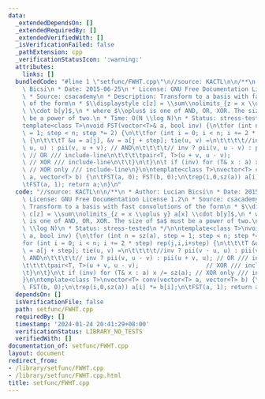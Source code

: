 ```yaml
---
data:
  _extendedDependsOn: []
  _extendedRequiredBy: []
  _extendedVerifiedWith: []
  _isVerificationFailed: false
  _pathExtension: cpp
  _verificationStatusIcon: ':warning:'
  attributes:
    links: []
  bundledCode: "#line 1 \"setfunc/FWHT.cpp\"\n//source: KACTL\n\n/**\n * Author: Lucian\
    \ Bicsi\n * Date: 2015-06-25\n * License: GNU Free Documentation License 1.2\n\
    \ * Source: csacademy\n * Description: Transform to a basis with fast convolutions\
    \ of the form\n * $\\displaystyle c[z] = \\sum\\nolimits_{z = x \\oplus y} a[x]\
    \ \\cdot b[y]$,\n * where $\\oplus$ is one of AND, OR, XOR. The size of $a$ must\
    \ be a power of two.\n * Time: O(N \\log N)\n * Status: stress-tested\n */\n\n\
    template<class T>\nvoid FST(vector<T>& a, bool inv) {\n\tfor (int n = sz(a), step\
    \ = 1; step < n; step *= 2) {\n\t\tfor (int i = 0; i < n; i += 2 * step) rep(j,i,i+step)\
    \ {\n\t\t\tT &u = a[j], &v = a[j + step]; tie(u, v) =\n\t\t\t\t//inv ? pii(v -\
    \ u, u) : pii(v, u + v); // AND\n\t\t\t\t// inv ? pii(v, u - v) : pii(u + v, u);\
    \ // OR /// include-line\n\t\t\t\tpair<T, T>(u + v, u - v);                  \
    \ // XOR /// include-line\n\t\t}\n\t}\n\t if (inv) for (T& x : a) x /= sz(a);\
    \ // XOR only /// include-line\n}\n\ntemplate<class T>\nvector<T> conv(vector<T>\
    \ a, vector<T> b) {\n\tFST(a, 0); FST(b, 0);\n\trep(i,0,sz(a)) a[i] *= b[i];\n\
    \tFST(a, 1); return a;\n}\n"
  code: "//source: KACTL\n\n/**\n * Author: Lucian Bicsi\n * Date: 2015-06-25\n *\
    \ License: GNU Free Documentation License 1.2\n * Source: csacademy\n * Description:\
    \ Transform to a basis with fast convolutions of the form\n * $\\displaystyle\
    \ c[z] = \\sum\\nolimits_{z = x \\oplus y} a[x] \\cdot b[y]$,\n * where $\\oplus$\
    \ is one of AND, OR, XOR. The size of $a$ must be a power of two.\n * Time: O(N\
    \ \\log N)\n * Status: stress-tested\n */\n\ntemplate<class T>\nvoid FST(vector<T>&\
    \ a, bool inv) {\n\tfor (int n = sz(a), step = 1; step < n; step *= 2) {\n\t\t\
    for (int i = 0; i < n; i += 2 * step) rep(j,i,i+step) {\n\t\t\tT &u = a[j], &v\
    \ = a[j + step]; tie(u, v) =\n\t\t\t\t//inv ? pii(v - u, u) : pii(v, u + v); //\
    \ AND\n\t\t\t\t// inv ? pii(v, u - v) : pii(u + v, u); // OR /// include-line\n\
    \t\t\t\tpair<T, T>(u + v, u - v);                   // XOR /// include-line\n\t\
    \t}\n\t}\n\t if (inv) for (T& x : a) x /= sz(a); // XOR only /// include-line\n\
    }\n\ntemplate<class T>\nvector<T> conv(vector<T> a, vector<T> b) {\n\tFST(a, 0);\
    \ FST(b, 0);\n\trep(i,0,sz(a)) a[i] *= b[i];\n\tFST(a, 1); return a;\n}\n"
  dependsOn: []
  isVerificationFile: false
  path: setfunc/FWHT.cpp
  requiredBy: []
  timestamp: '2024-01-24 20:41:29+08:00'
  verificationStatus: LIBRARY_NO_TESTS
  verifiedWith: []
documentation_of: setfunc/FWHT.cpp
layout: document
redirect_from:
- /library/setfunc/FWHT.cpp
- /library/setfunc/FWHT.cpp.html
title: setfunc/FWHT.cpp
---
```

